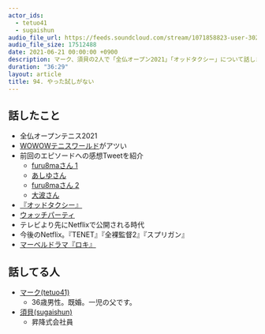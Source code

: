 ```yaml
---
actor_ids:
  - tetuo41
  - sugaishun
audio_file_url: https://feeds.soundcloud.com/stream/1071858823-user-302747142-yarukinai-94-2021-06-21.mp3
audio_file_size: 17512488
date: 2021-06-21 00:00:00 +0900
description: マーク、須貝の2人で「全仏オープン2021」「オッドタクシー」について話しました。
duration: "36:29"
layout: article
title: 94. やった試しがない
---
```


## 話したこと
- 全仏オープンテニス2021
- [WOWOWテニスワールド](https://wowowtennisworld.jp/)がアツい
- 前回のエピソードへの感想Tweetを紹介
  - [furu8maさん 1](https://twitter.com/furu8ma/status/1403135659775184897?s=20)
  - [あしゆさん](https://twitter.com/ashiyutech/status/1404263975164866561)
  - [furu8maさん 2](https://twitter.com/furu8ma/status/1404563867385040896?s=20)
  - [大波さん](https://twitter.com/z_ohnami/status/1404714182734352385)
- [『オッドタクシー』](https://oddtaxi.jp/)
- [ウォッチパーティ](https://www.amazon.co.jp/adlp/watchparty)
- テレビより先にNetflixで公開される時代
- 今後のNetflix。『TENET』『全裸監督2』『スプリガン』
- [マーベルドラマ『ロキ』](https://disneyplus.disney.co.jp/program/loki.html)

## 話してる人
- [マーク(tetuo41)](https://twitter.com/tetuo41)
  - 36歳男性。既婚。一児の父です。
- [須貝(sugaishun)](https://twitter.com/sugaishun)
  - 昇降式会社員
